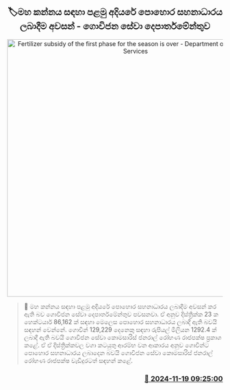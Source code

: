 <p align='center'><b><h2 align='center' title='Fertilizer subsidy of the first phase for the season is over - Department of Agricultural Services'>🏷මහ කන්නය සඳහා පළමු අදියරේ පොහොර සහනාධාරය ලබාදීම අවසන් - ගොවිජන සේවා දෙපාර්තමේන්තුව</h2></b></p>
<p align='center'><img src='https://helakuru.sgp1.cdn.digitaloceanspaces.com/esana/images/lib/pohora-new-thumb.jpg' width='600' alt='Fertilizer subsidy of the first phase for the season is over - Department of Agricultural Services'></p>

>📝 මහ කන්නය සඳහා පළමු අදියරේ පොහොර සහනාධාරය ලබාදීම අවසන් කර ඇති බව ගොවිජන සේවා දෙපාර්තමේන්තුව පවසනවා.
ඒ අනුව දිස්ත්‍රික්ක 23 ක හෙක්ටයාර් 86,162 ක් සඳහා මෙලෙස පොහොර සහනාධාරය ලබාදී ඇති බවයි සඳහන් වෙන්නේ.
ගොවීන් 129,229 දෙනෙකු සඳහා රුපියල් මිලියන 1292.4 ක් ලබාදී ඇති බවයි ගොවිජන සේවා කොමසාරිස් ජනරාල් රෝහණ රාජපක්ෂ ප්‍රකාශ කළේ.
ඒ ඒ දිස්ත්‍රික්කවල වගා කටයුතු ආරම්භ වන ආකාරය අනුව ගොවීන්ට පොහොර සහනාධාරය ලබාදෙන බවයි ගොවිජන සේවා කොමසාරිස් ජනරාල් රෝහණ රාජපක්ෂ වැඩිදුරටත් සඳහන් කළේ. 


<h3 align='right'><a href='https://www.helakuru.lk/esana/p/105212/'>📅 2024-11-19 09:25:00</a></h3>
